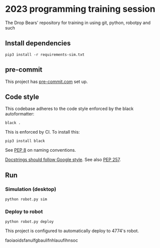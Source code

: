 # 2023 programming training session

The Drop Bears' repository for training in using git, python, robotpy and such

## Install dependencies

	pip3 install -r requirements-sim.txt

## pre-commit

This project has [pre-commit.com](https://pre-commit.com) set up.

## Code style

This codebase adheres to the code style enforced by the black autoformatter:

    black .

This is enforced by CI. To install this:

    pip3 install black

See [PEP 8](https://www.python.org/dev/peps/pep-0008/) on naming conventions.

[Docstrings should follow Google style](https://google.github.io/styleguide/pyguide.html#383-functions-and-methods).
See also [PEP 257](https://www.python.org/dev/peps/pep-0257/).

## Run

### Simulation (desktop)

    python robot.py sim

### Deploy to robot

    python robot.py deploy

This project is configured to automatically deploy to 4774's robot.


faoiaoidsfanulfgbaulifnhlauufihnsoc